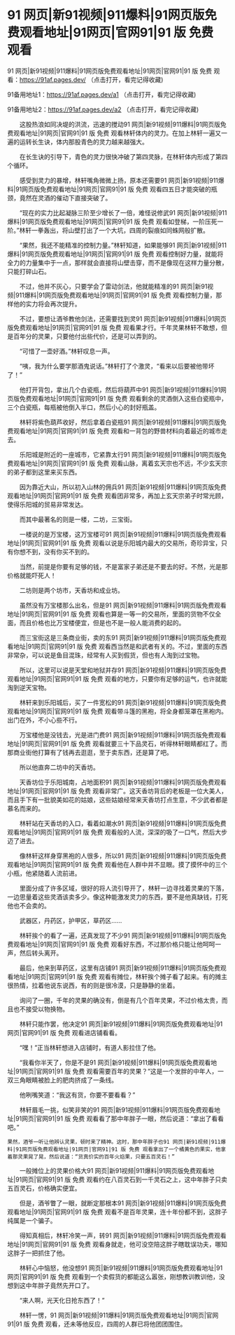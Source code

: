 # 91 网页|新91视频|911爆料|91网页版免费观看地址|91网页|官网91|91 版 免费 观看




91 网页|新91视频|911爆料|91网页版免费观看地址|91网页|官网91|91 版 免费 观看：https://91af.pages.dev/ （点击打开，看完记得收藏)

91备用地址1：https://91af.pages.dev/a1   （点击打开，看完记得收藏)

91备用地址2：https://91af.pages.dev/a2   （点击打开，看完记得收藏)






　　这股热浪如同决堤的洪流，迅速的搅动91 网页|新91视频|911爆料|91网页版免费观看地址|91网页|官网91|91 版 免费 观看林轩体内的灵力。在加上林轩一遍又一遍的运转长生诀，体内那股青色的灵力越来越强大。

　　在长生诀的引导下，青色的灵力很快冲破了第四灵脉，在林轩体内形成了第四个循环。

　　感受到灵力的暴增，林轩嘴角微微上扬，原本还需要91 网页|新91视频|911爆料|91网页版免费观看地址|91网页|官网91|91 版 免费 观看四五日才能突破的瓶颈，竟然在灵酒的催动下直接突破了。

　　“现在的实力比起凝脉三阶至少增长了一倍，难怪说修武91 网页|新91视频|911爆料|91网页版免费观看地址|91网页|官网91|91 版 免费 观看如登梯，一阶压死一阶。”林轩一拳轰出，将山壁打出了一个大坑，四周的裂痕如同蛛网般扩散。

　　“果然，我还不能精准的控制力量。”林轩知道，如果能够91 网页|新91视频|911爆料|91网页版免费观看地址|91网页|官网91|91 版 免费 观看控制好力量，就能将全力的力量集中于一点，那样就会直接将山壁击穿，而不是像现在这样力量分散，只能打碎山石。

　　不过，他并不灰心，只要学会了雷动剑法，他就能精准的91 网页|新91视频|911爆料|91网页版免费观看地址|91网页|官网91|91 版 免费 观看控制力量，那样他的实力将会再次提升。

　　不过，要想让酒爷教他剑法，还需要找到灵91 网页|新91视频|911爆料|91网页版免费观看地址|91网页|官网91|91 版 免费 观看果才行。千年灵果林轩不敢想，但是百年分的灵果，只要他付出些代价，还是可以弄到的。

　　“可惜了一壶好酒。”林轩叹息一声。

　　“咦，我为什么要学那酒鬼说话。”林轩打了个激灵，“看来以后要被他带坏了！”

　　他打开背包，拿出几个白瓷瓶，然后将葫芦中91 网页|新91视频|911爆料|91网页版免费观看地址|91网页|官网91|91 版 免费 观看剩余的灵酒倒入这些白瓷瓶中，三个白瓷瓶，每瓶被他倒入半口，然后小心的封好瓶盖。

　　林轩将紫色葫芦收好，然后拿着白瓷瓶91 网页|新91视频|911爆料|91网页版免费观看地址|91网页|官网91|91 版 免费 观看和一背包的野兽材料向着最近的城市走去。

　　乐阳城是附近的一座城市，它紧靠太行91 网页|新91视频|911爆料|91网页版免费观看地址|91网页|官网91|91 版 免费 观看山脉，离着玄天宗也不远，不少玄天宗的弟子都到这里来买东西。

　　因为靠近大山，所以初入山林的佣兵91 网页|新91视频|911爆料|91网页版免费观看地址|91网页|官网91|91 版 免费 观看团非常多，再加上玄天宗弟子时常光顾，使得乐阳城的贸易非常发达。

　　而其中最著名的则是一楼，二坊，三宝街。

　　一楼说的是万宝楼，这万宝楼可91 网页|新91视频|911爆料|91网页版免费观看地址|91网页|官网91|91 版 免费 观看以说是乐阳城内最大的交易所，奇珍异宝，只有你想不到，没有你买不到的。

　　当然，前提是你要有足够的钱，不是富家子弟还是不要去的好。不然，光是那价格就能吓死人！

　　二坊则是两个坊市，天香坊和成业坊。

　　虽然没有万宝楼那么出名，但是91 网页|新91视频|911爆料|91网页版免费观看地址|91网页|官网91|91 版 免费 观看也算是一等一的交易所，里面的货物不仅全面，而且价格也比万宝楼便宜，但是也不是一般人能消费的起的。

　　而三宝街这是三条商业街，卖的东91 网页|新91视频|911爆料|91网页版免费观看地址|91网页|官网91|91 版 免费 观看西当然是和武者有关的。不过，里面的东西非常杂，可以说是鱼目混珠，经常有人买到假货，但也有人淘到过宝物。

　　所以，这里可以说是天堂和地狱并存91 网页|新91视频|911爆料|91网页版免费观看地址|91网页|官网91|91 版 免费 观看的地方，只要你有足够的运气，也许就能淘到逆天宝物。

　　林轩来到乐阳城后，买了一件宽松的91 网页|新91视频|911爆料|91网页版免费观看地址|91网页|官网91|91 版 免费 观看带斗篷的黑袍，将全身都笼罩在黑袍内。出门在外，不小心些不行。

　　万宝楼他是没钱去，光是进门费91 网页|新91视频|911爆料|91网页版免费观看地址|91网页|官网91|91 版 免费 观看就要三十下品灵石，听得林轩眼睛都红了。而那商业街他打算有了钱再去逛逛，至于卖东西，还是算了吧。

　　所以他直奔二坊中的天香坊。

　　天香坊位于乐阳城南，占地面积91 网页|新91视频|911爆料|91网页版免费观看地址|91网页|官网91|91 版 免费 观看非常广。这天香坊背后的老板是一位大美人，而且手下有一批貌美如花的姑娘，这些姑娘经常来天香坊打点生意，不少武者都是慕名而来的。

　　林轩站在天香坊的入口，看着如潮水91 网页|新91视频|911爆料|91网页版免费观看地址|91网页|官网91|91 版 免费 观看般的人流，深深的吸了一口气，然后大步迈了进去。

　　像林轩这样身穿黑袍的人很多，所以91 网页|新91视频|911爆料|91网页版免费观看地址|91网页|官网91|91 版 免费 观看他在人群中并不显眼。摸了摸怀中的三个小瓶，他紧随着人流前进。

　　里面分成了许多区域，很好的将人流引导开了，林轩一边寻找着灵果的下落，一边思量着这些灵酒该卖多少。像这种能激发灵力的东西，要不是他真缺钱，打死他也不会卖的。

　　武器区，丹药区，护甲区，草药区……

　　林轩挨个的看了一遍，还真发现了不少91 网页|新91视频|911爆料|91网页版免费观看地址|91网页|官网91|91 版 免费 观看好东西，不过那价格只能让他呵呵一声，然后转头离开。

　　最后，他来到草药区，这里有店铺91 网页|新91视频|911爆料|91网页版免费观看地址|91网页|官网91|91 版 免费 观看有摊位，林轩挨个摊子看了起来。有的摊主很热情，拉着他说东说西，有的则是很冷漠，只是静静的坐着。

　　询问了一圈，千年的灵果的确没有，倒是有几个百年灵果，不过价格太贵，而且也不接受以物换物。

　　林轩只能作罢，他决定91 网页|新91视频|911爆料|91网页版免费观看地址|91网页|官网91|91 版 免费 观看进店铺看看。

　　“嘿！”正当林轩想进入店铺时，有道人影拉住了他。

　　“我看你半天了，你是不是91 网页|新91视频|911爆料|91网页版免费观看地址|91网页|官网91|91 版 免费 观看需要百年的灵果？”这是一个发胖的中年人，一双三角眼睛被脸上的肥肉挤成了一条线。

　　他咧嘴笑道：“我这有货，你要不要看看？”

　　林轩眉毛一挑，似笑非笑的91 网页|新91视频|911爆料|91网页版免费观看地址|91网页|官网91|91 版 免费 观看看了那中年胖子一眼，然后说道：“拿出了看看吧。”

    果然，酒爷一听让他辨认灵果，顿时来了精神。这时，那中年胖子也91 网页|新91视频|911爆料|91网页版免费观看地址|91网页|官网91|91 版 免费 观看拿出了一个橘黄色的果实，他拿着那灵果晃了晃，然后说道：“货真价实的百年火焰果，只要五百灵石！”

　　一般摊位上的灵果价格大91 网页|新91视频|911爆料|91网页版免费观看地址|91网页|官网91|91 版 免费 观看约在八百灵石到一千灵石之上，这中年胖子只卖五百灵石，价格确实便宜。

　　但是，酒爷瞥了一眼，就断定那根本91 网页|新91视频|911爆料|91网页版免费观看地址|91网页|官网91|91 版 免费 观看不是百年灵果，连十年份都不到，这胖子纯属是一个骗子。

　　得知真相后，林轩冷笑一声，转91 网页|新91视频|911爆料|91网页版免费观看地址|91网页|官网91|91 版 免费 观看身就走，他可没空陪这胖子瞎耽误功夫，哪知这胖子一把抓住了他。

　　林轩心中恼怒，他没想91 网页|新91视频|911爆料|91网页版免费观看地址|91网页|官网91|91 版 免费 观看到一个卖假货的都能这么嚣张，刚想教训教训他，没想到这中年胖子竟然先开口了。

　　“来人啊，光天化日抢东西了！”

　　林轩一愣，91 网页|新91视频|911爆料|91网页版免费观看地址|91网页|官网91|91 版 免费 观看，还未等他反应，四周的人群已将他团团围住。


